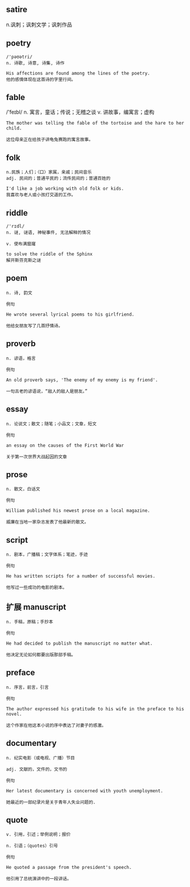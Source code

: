 ## satire
n.讽刺；讽刺文学；讽刺作品

## poetry
```
/'pəʊətri/
n. 诗歌, 诗意, 诗集, 诗作

His affections are found among the lines of the poetry.
他的感情体现在这首诗的字里行间。
```

## fable
/'feɪbl/
n. 寓言，童话；传说；无稽之谈
v. 讲故事，编寓言；虚构
```
The mother was telling the fable of the tortoise and the hare to her child.

这位母亲正在给孩子讲龟兔赛跑的寓言故事。
```

## folk
```
n.民族；人们；〈口〉家属，亲戚；民间音乐
adj. 民间的；普通平民的；流传民间的；普通百姓的

I'd like a job working with old folk or kids.
我喜欢与老人或小孩打交道的工作。
```

## riddle
```
/'rɪdl/
n. 谜, 谜语, 神秘事件, 无法解释的情况

v. 使布满窟窿

to solve the riddle of the Sphinx
解开斯芬克斯之谜
```

## poem
```
n. 诗, 韵文

例句

He wrote several lyrical poems to his girlfriend.

他给女朋友写了几首抒情诗。
```
## proverb
```
n. 谚语，格言

例句

An old proverb says, 'The enemy of my enemy is my friend'.

一句古老的谚语说，“敌人的敌人是朋友。”
```
## essay
```
n. 论说文；散文；随笔；小品文；文章，短文

例句

an essay on the causes of the First World War

关于第一次世界大战起因的文章
```
## prose
```
n. 散文，白话文

例句

William published his newest prose on a local magazine.

威廉在当地一家杂志发表了他最新的散文。
```
## script
```
n. 剧本，广播稿；文字体系；笔迹，手迹

例句

He has written scripts for a number of successful movies.

他写过一些成功的电影的剧本。
```
## 扩展  manuscript
```
n. 手稿，原稿；手抄本

例句

He had decided to publish the manuscript no matter what.

他决定无论如何都要出版那部手稿。
```
## preface
```
n. 序言，前言，引言

例句

The author expressed his gratitude to his wife in the preface to his novel.

这个作家在他这本小说的序中表达了对妻子的感激。
```
## documentary
```
n. 纪实电影（或电视、广播）节目

adj. 文献的，文件的，文书的

例句

Her latest documentary is concerned with youth unemployment.

她最近的一部纪录片是关于青年人失业问题的.
```
## quote
```
v. 引用，引述；举例说明；报价

n. 引语；（quotes）引号

例句

He quoted a passage from the president's speech.

他引用了总统演讲中的一段讲话。
```